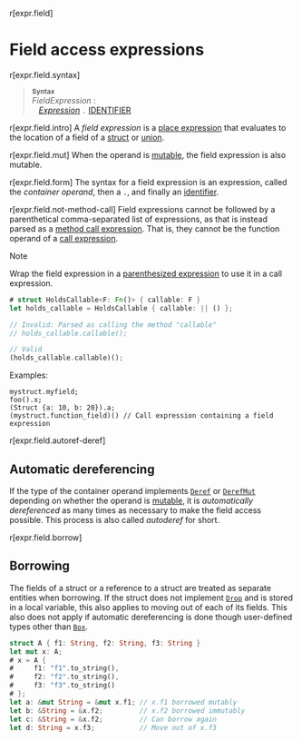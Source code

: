 r[expr.field]
# Field access expressions

r[expr.field.syntax]
> **<sup>Syntax</sup>**\
> _FieldExpression_ :\
> &nbsp;&nbsp; [_Expression_] `.` [IDENTIFIER]

r[expr.field.intro]
A *field expression* is a [place expression] that evaluates to the location of a field of a [struct] or [union].

r[expr.field.mut]
When the operand is [mutable], the field expression is also mutable.

r[expr.field.form]
The syntax for a field expression is an expression, called the *container operand*, then a `.`, and finally an [identifier].

r[expr.field.not-method-call]
Field expressions cannot be followed by a parenthetical comma-separated list of expressions, as that is instead parsed as a [method call expression].
That is, they cannot be the function operand of a [call expression].

> [!NOTE]
> Wrap the field expression in a [parenthesized expression] to use it in a call expression.
>
> ```rust
> # struct HoldsCallable<F: Fn()> { callable: F }
> let holds_callable = HoldsCallable { callable: || () };
>
> // Invalid: Parsed as calling the method "callable"
> // holds_callable.callable();
>
> // Valid
> (holds_callable.callable)();
> ```

Examples:

<!-- ignore: needs lots of support code -->
```rust,ignore
mystruct.myfield;
foo().x;
(Struct {a: 10, b: 20}).a;
(mystruct.function_field)() // Call expression containing a field expression
```

r[expr.field.autoref-deref]
## Automatic dereferencing

If the type of the container operand implements [`Deref`] or [`DerefMut`][`Deref`] depending on whether the operand is [mutable], it is *automatically dereferenced* as many times as necessary to make the field access possible.
This process is also called *autoderef* for short.

r[expr.field.borrow]
## Borrowing

The fields of a struct or a reference to a struct are treated as separate entities when borrowing.
If the struct does not implement [`Drop`] and is stored in a local variable, this also applies to moving out of each of its fields.
This also does not apply if automatic dereferencing is done though user-defined types other than [`Box`].

```rust
struct A { f1: String, f2: String, f3: String }
let mut x: A;
# x = A {
#     f1: "f1".to_string(),
#     f2: "f2".to_string(),
#     f3: "f3".to_string()
# };
let a: &mut String = &mut x.f1; // x.f1 borrowed mutably
let b: &String = &x.f2;         // x.f2 borrowed immutably
let c: &String = &x.f2;         // Can borrow again
let d: String = x.f3;           // Move out of x.f3
```

[_Expression_]: ../expressions.md
[`Box`]: ../special-types-and-traits.md#boxt
[`Deref`]: ../special-types-and-traits.md#deref-and-derefmut
[`drop`]: ../special-types-and-traits.md#drop
[IDENTIFIER]: ../identifiers.md
[call expression]: call-expr.md
[method call expression]: method-call-expr.md
[mutable]: ../expressions.md#mutability
[parenthesized expression]: grouped-expr.md
[place expression]: ../expressions.md#place-expressions-and-value-expressions
[struct]: ../items/structs.md
[union]: ../items/unions.md
